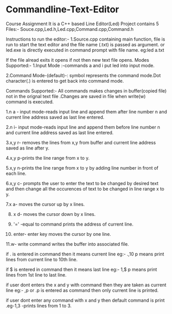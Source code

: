 # Commandline-Text-Editor
Course Assignment
It is a C++ based Line Editor(Led)
Project contains 5 Files:- Souce.cpp,Led.h,Led.cpp,Command.cpp,Command.h

Instructions to run the editor:-
1.Source.cpp containing main function, file is run to start the text editor and the file name (.txt) is passed as argument.
or 
led.exe is directly executed in command prompt with file name.
eg:led a.txt

If the file alread exits it opens if not then new text file opens.
Modes Supported:-
1.Input Mode :-commands a and i put led into input mode.

2.Command Mode-(default)-: symbol represents the command mode.Dot character(.) is entered to get back into command mode.

Commands Supported:-
All commands makes changes in buffer(copied file) not in the orignal text file .Changes are saved in file when write(w) command is executed.

1.n a - input mode-reads input line and append them after line number n and current line address saved as last line entered.

2.n i- input mode-reads input line and append them before line number n and current line address saved as last line entered.

3.x,y r- removes the lines from x,y from buffer and current line address saved as  line after y.

4.x,y p-prints the line range from x to y.

5.x,y n-prints the line range from x to y by adding line number in front of each line.

6.x,y c- prompts the user to enter the text to be changed by desired text and then change all the occurences of text to be changed in line         range x to y.

7.x a- moves the cursor up by x lines.

8. x d- moves the cursor down by  x lines.

9. '=' -equal to command prints the address of current line.

10. enter- enter key moves the cursor by one line.

11.w- write command writes the buffer into associated file.

if . is entered in command then it means current line eg:- .,10 p means print lines from current line to 10th line.

if $ is entered in command then it means last line eg:- 1,$ p means print lines from 1st line to last line.

if user dont enters the x and y with command  then they are taken as current line eg:- ,p or .p is entered as command then only current line is printed.

if user dont enter any command with x and y then default command is print .eg-1,3 -prints lines from 1 to 3.










